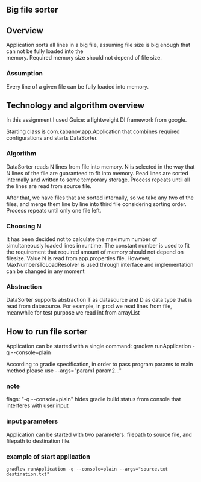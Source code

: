 ## Big file sorter

## Overview
Application sorts all lines in a big file, assuming file size is big enough that can not be fully loaded into the  
memory. Required memory size should not depend of file size. 

### Assumption
Every line of a given file can be fully loaded into memory.                                                                                         

## Technology and algorithm overview 
In this assignment I used Guice: a lightweight DI framework from google. 

Starting class is com.kabanov.app.Application that combines required configurations and starts 
DataSorter.
### Algorithm
DataSorter reads N lines from file into memory. N is selected in the way that N lines of the file 
are guaranteed to fit into memory. Read lines are sorted internally and written to some temporary storage. 
Process repeats until all the lines are read from source file.

After that, we have files that are sorted internally, so we take any two of the files, and merge them line by line 
into third file considering sorting order. 
Process repeats until only one file left. 

### Choosing N
It has been decided not to calculate the maximum number of simultaneously loaded lines in runtime.
The constant number is used to fit the requirement that required amount of memory
should not depend on filesize. 
Value N is read from app.properties file. However, MaxNumbersToLoadResolver is used through interface and implementation can be changed in any moment

### Abstraction
DataSorter supports abstraction T as datasource and D as data type that is read from datasource. For example, in prod we read lines from file, meanwhile for test purpose we read int from arrayList    
 
## How to run file sorter
Application can be started with a single command: gradlew runApplication -q --console=plain

According to gradle specification, in order to pass program params to main method please use --args="param1 param2..."

### note
flags: "-q --console=plain" hides gradle build status from console that interferes with user input

### input parameters
Application can be started with two parameters: filepath to source file, and filepath to destination file. 

### example of start application
```
gradlew runApplication -q --console=plain --args="source.txt destination.txt"
```
